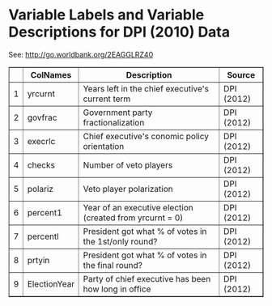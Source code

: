 # Variable Labels and Variable Descriptions for DPI (2010) Data
 See: <http://go.worldbank.org/2EAGGLRZ40>

 <!-- html table generated in R 3.0.2 by xtable 1.7-1 package -->
<!-- Mon Jan 27 10:13:55 2014 -->
<TABLE border=1>
<TR> <TH>  </TH> <TH> ColNames </TH> <TH> Description </TH> <TH> Source </TH>  </TR>
  <TR> <TD align="right"> 1 </TD> <TD> yrcurnt </TD> <TD> Years left in the chief executive's current term </TD> <TD> DPI (2012) </TD> </TR>
  <TR> <TD align="right"> 2 </TD> <TD> govfrac </TD> <TD> Government party fractionalization </TD> <TD> DPI (2012) </TD> </TR>
  <TR> <TD align="right"> 3 </TD> <TD> execrlc </TD> <TD> Chief executive's conomic policy orientation </TD> <TD> DPI (2012) </TD> </TR>
  <TR> <TD align="right"> 4 </TD> <TD> checks </TD> <TD> Number of veto players </TD> <TD> DPI (2012) </TD> </TR>
  <TR> <TD align="right"> 5 </TD> <TD> polariz </TD> <TD> Veto player polarization </TD> <TD> DPI (2012) </TD> </TR>
  <TR> <TD align="right"> 6 </TD> <TD> percent1 </TD> <TD> Year of an executive election (created from yrcurnt = 0) </TD> <TD> DPI (2012) </TD> </TR>
  <TR> <TD align="right"> 7 </TD> <TD> percentl </TD> <TD> President got what % of votes in the 1st/only round? </TD> <TD> DPI (2012) </TD> </TR>
  <TR> <TD align="right"> 8 </TD> <TD> prtyin </TD> <TD> President got what % of votes in the final round? </TD> <TD> DPI (2012) </TD> </TR>
  <TR> <TD align="right"> 9 </TD> <TD> ElectionYear </TD> <TD> Party of chief executive has been how long in office </TD> <TD> DPI (2012) </TD> </TR>
   </TABLE>
